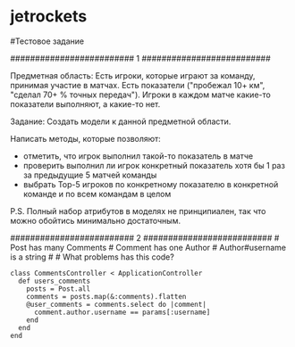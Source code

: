 # jetrockets
#Тестовое задание

######################### 1 ##########################

Предметная область:
Есть игроки, которые играют за команду, принимая участие в матчах.
Есть показатели ("пробежал 10+ км", "сделал 70+ % точных передач").
Игроки в каждом матче какие-то показатели выполняют, а какие-то нет.

Задание:
Создать модели к данной предметной области.

Написать методы, которые позволяют:

- отметить, что игрок выполнил такой-то показатель в матче
- проверить выполнил ли игрок конкретный показатель хотя бы 1 раз за предыдущие 5 матчей команды
- выбрать Top-5 игроков по конкретному показателю в конкретной команде и по всем командам в целом

P.S. Полный набор атрибутов в моделях не принципиален, так что можно обойтись минимально достаточным.

######################### 2 ##########################
    # Post has many Comments
    # Comment has one Author
    # Author#username is a string
    # 
    # What problems has this code?
    
    class CommentsController < ApplicationController
      def users_comments
        posts = Post.all
        comments = posts.map(&:comments).flatten
        @user_comments = comments.select do |comment|
          comment.author.username == params[:username]
        end
      end
    end

